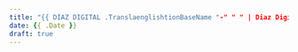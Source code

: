 ```yaml
---
title: "{{ DIAZ DIGITAL .TranslaenglishtionBaseName "-" " " | Diaz Digital Stores
date: {{ .Date }}
draft: true
---
```


